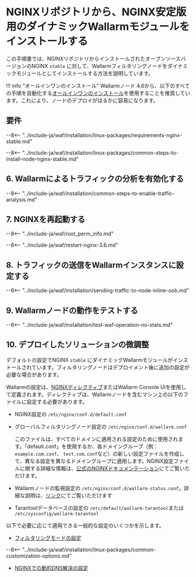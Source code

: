 [img-wl-console-users]:             ../../images/check-user-no-2fa.png
[wallarm-status-instr]:             ../../admin-en/configure-statistics-service.md
[memory-instr]:                     ../../admin-en/configuration-guides/allocate-resources-for-node.md
[waf-directives-instr]:             ../../admin-en/configure-parameters-en.md
[ptrav-attack-docs]:                ../../attacks-vulns-list.md#path-traversal
[attacks-in-ui-image]:           ../../images/admin-guides/test-attacks-quickstart.png
[waf-mode-instr]:                   ../../admin-en/configure-wallarm-mode.md
[logging-instr]:                    ../../admin-en/configure-logging.md
[proxy-balancer-instr]:             ../../admin-en/using-proxy-or-balancer-en.md
[process-time-limit-instr]:         ../../admin-en/configure-parameters-en.md#wallarm_process_time_limit
[configure-selinux-instr]:          ../../admin-en/configure-selinux.md
[configure-proxy-balancer-instr]:   ../../admin-en/configuration-guides/access-to-wallarm-api-via-proxy.md
[update-instr]:                     ../../updating-migrating/nginx-modules.md
[install-postanalytics-docs]:        ../../../admin-en/installation-postanalytics-en/
[dynamic-dns-resolution-nginx]:     ../../admin-en/configure-dynamic-dns-resolution-nginx.md
[waf-mode-recommendations]:          ../../about-wallarm/deployment-best-practices.md#follow-recommended-onboarding-steps
[ip-lists-docs]:                    ../../user-guides/ip-lists/overview.md
[versioning-policy]:                ../../updating-migrating/versioning-policy.md#version-list
[install-postanalytics-instr]:      ../../admin-en/installation-postanalytics-en.md
[waf-installation-instr-latest]:     /installation/nginx/dynamic-module/
[img-node-with-several-instances]:  ../../images/user-guides/nodes/wallarm-node-with-two-instances.png
[img-create-wallarm-node]:      ../../images/user-guides/nodes/create-cloud-node.png
[nginx-custom]:                 ../custom/custom-nginx-version.md
[node-token]:                       ../../quickstart/getting-started.md#deploy-the-wallarm-filtering-node
[api-token]:                        ../../user-guides/settings/api-tokens.md
[wallarm-token-types]:              ../../user-guides/nodes/nodes.md#api-and-node-tokens-for-node-creation
[platform]:                         ../../installation/supported-deployment-options.md
[inline-docs]:                      ../inline/overview.md
[oob-docs]:                         ../oob/overview.md
[oob-advantages-limitations]:       ../oob/overview.md#advantages-and-limitations
[web-server-mirroring-examples]:    ../oob/web-server-mirroring/overview.md#examples-of-web-server-configuration-for-traffic-mirroring
[img-grouped-nodes]:                ../../images/user-guides/nodes/grouped-nodes.png

# NGINXリポジトリから、NGINX安定版用のダイナミックWallarmモジュールをインストールする

この手順書では、NGINXリポジトリからインストールされたオープンソースバージョンのNGINX `stable` に対して、Wallarmフィルタリングノードをダイナミックモジュールとしてインストールする方法を説明しています。

!!! info "オールインワンのインストール"
    Wallarmノード 4.6から、以下のすべての手順を自動化する[オールインワンのインストール](all-in-one.md)を使用することを推奨しています。これにより、ノードのデプロイがはるかに容易になります。

## 要件

--8<-- "../include-ja/waf/installation/linux-packages/requirements-nginx-stable.md"

--8<-- "../include-ja/waf/installation/linux-packages/common-steps-to-install-node-nginx-stable.md"

## 6. Wallarmによるトラフィックの分析を有効化する

--8<-- "../include-ja/waf/installation/common-steps-to-enable-traffic-analysis.md"

## 7. NGINXを再起動する

--8<-- "../include-ja/waf/root_perm_info.md"

--8<-- "../include-ja/waf/restart-nginx-3.6.md"

## 8. トラフィックの送信をWallarmインスタンスに設定する

--8<-- "../include-ja/waf/installation/sending-traffic-to-node-inline-oob.md"

## 9. Wallarmノードの動作をテストする

--8<-- "../include-ja/waf/installation/test-waf-operation-no-stats.md"

## 10. デプロイしたソリューションの微調整

デフォルトの設定でNGINX `stable` にダイナミックWallarmモジュールがインストールされています。フィルタリングノードはデプロイメント後に追加の設定が必要な場合があります。

Wallarmの設定は、[NGINXディレクティブ](../../admin-en/configure-parameters-en.md)またはWallarm Console UIを使用して定義されます。ディレクティブは、Wallarmノードを含むマシン上の以下のファイルに設定する必要があります。

* NGINX設定の `/etc/nginx/conf.d/default.conf`
* グローバルフィルタリングノード設定の `/etc/nginx/conf.d/wallarm.conf`

    このファイルは、すべてのドメインに適用される設定のために使用されます。「default.conf」を使用するか、各ドメイングループ（例： `example.com.conf`、 `test.com.conf`など）の新しい設定ファイルを作成して、異なる設定を異なるドメイングループに適用します。NGINX設定ファイルに関する詳細な情報は、[公式のNGINXドキュメンテーション](https://nginx.org/en/docs/beginners_guide.html)にてご覧いただけます。
* Wallarmノードの監視設定の `/etc/nginx/conf.d/wallarm-status.conf`。詳細な説明は、[リンク][wallarm-status-instr]にてご覧いただけます
* Tarantoolデータベースの設定の `/etc/default/wallarm-tarantool`または `/etc/sysconfig/wallarm-tarantool`

以下で必要に応じて適用できる一般的な設定のいくつかを示します。

* [フィルタリングモードの設定][waf-mode-instr]

--8<-- "../include-ja/waf/installation/linux-packages/common-customization-options.md"

* [NGINXでの動的DNS解決の設定][dynamic-dns-resolution-nginx]